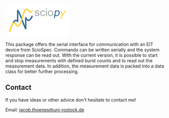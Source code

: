 <img src="https://raw.githubusercontent.com/EITLabworks/sciopy/develop/docs/_static/logo_sciopy.jpg" alt="Sciopy-logo" width="200"/>

This package offers the serial interface for communication with an EIT device from ScioSpec. Commands can be written serially and the system response can be read out. With the current version, it is possible to start and stop measurements with defined burst counts and to read out the measurement data. In addition, the measurement data is packed into a data class for better further processing.


## Contact

If you have ideas or other advice don't hesitate to contact me!

Email: jacob.thoenes@uni-rostock.de
